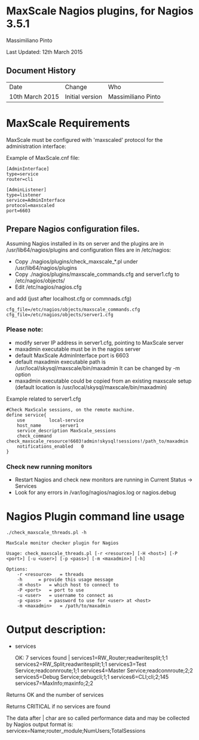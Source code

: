 # MaxScale Nagios plugins, for Nagios 3.5.1

Massimiliano Pinto

Last Updated: 12th March 2015

## Document History

<table>
  <tr>
    <td>Date</td>
    <td>Change</td>
    <td>Who</td>
  </tr>
  <tr>
    <td>10th March 2015</td>
    <td>Initial version</td>
    <td>Massimiliano Pinto</td>
  </tr>
</table>

# MaxScale Requirements

MaxScale must be configured with 'maxscaled' protocol for the administration interface:

Example of MaxScale.cnf file:

	[AdminInterface]
	type=service
	router=cli

	[AdminListener]
	type=listener
	service=AdminInterface
	protocol=maxscaled
	port=6603

## Prepare Nagios configuration files.

Assuming Nagios installed in its on server and the plugins are in /usr/lib64/nagios/plugins and configuration files are in /etc/nagios:

* Copy ./nagios/plugins/check_maxscale_*.pl under /usr/lib64/nagios/plugins
* Copy ./nagios/plugins/maxscale_commands.cfg and server1.cfg to /etc/nagios/objects/
* Edit /etc/nagios/nagios.cfg

and add (just after localhost.cfg or commnads.cfg)

	cfg_file=/etc/nagios/objects/maxscale_commands.cfg
	cfg_file=/etc/nagios/objects/server1.cfg

### Please note:
- modify server IP address in server1.cfg, pointing to MaxScale server
- maxadmin executable must be in the nagios server
- default MaxScale AdminInterface port is 6603 
- default maxadmin executable path is /usr/local/skysql/maxscale/bin/maxadmin
	It can be changed by -m option
- maxadmin executable could be copied from an existing maxscale setup (default location is /usr/local/skysql/maxscale/bin/maxadmin)

Example related to server1.cfg

	#Check MaxScale sessions, on the remote machine.
	define service{
		use			local-service
		host_name		server1
		service_description	MaxScale_sessions
		check_command		check_maxscale_resource!6603!admin!skysql!sessions!/path_to/maxadmin
		notifications_enabled	0
	}

### Check new running monitors
* Restart Nagios and check new monitors are running in Current Status -> Services
* Look for any errors in /var/log/nagios/nagios.log or nagios.debug


# Nagios Plugin command line usage

	./check_maxscale_threads.pl -h

	MaxScale monitor checker plugin for Nagios

	Usage: check_maxscale_threads.pl [-r <resource>] [-H <host>] [-P <port>] [-u <user>] [-p <pass>] [-m <maxadmin>] [-h]

	Options:
		-r <resource>	= threads
		-h		= provide this usage message
		-H <host>	= which host to connect to
		-P <port>	= port to use
		-u <user>	= username to connect as
		-p <pass>	= password to use for <user> at <host>
		-m <maxadmin>	= /path/to/maxadmin


# Output description:

* services

	OK: 7 services found | services1=RW_Router;readwritesplit;1;1 services2=RW_Split;readwritesplit;1;1 services3=Test Service;readconnroute;1;1 services4=Master Service;readconnroute;2;2 services5=Debug Service;debugcli;1;1 services6=CLI;cli;2;145 services7=MaxInfo;maxinfo;2;2

Returns OK and the number of services

Returns CRITICAL if no services are found

The data after | char are so called performance data and may be collected by Nagios
output format is:
  servicex=Name;router_module;NumUsers;TotalSessions
